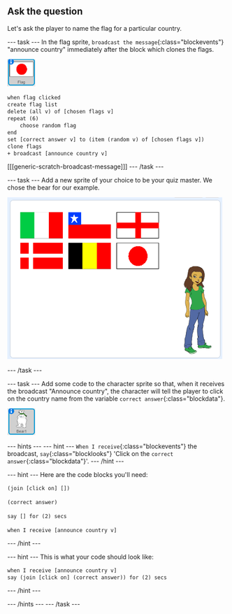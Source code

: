 ## Ask the question

Let's ask the player to name the flag for a particular country.

--- task ---
In the flag sprite, `broadcast the message`{:class="blockevents"} "announce country" immediately after the block which clones the flags.

![Flag sprite](images/flag-sprite.png)

```blocks
when flag clicked
create flag list
delete (all v) of [chosen flags v]
repeat (6)
    choose random flag
end
set [correct answer v] to (item (random v) of [chosen flags v])
clone flags
+ broadcast [announce country v]

```

[[[generic-scratch-broadcast-message]]]
--- /task ---

--- task ---
Add a new sprite of your choice to be your quiz master. We chose the bear for our example.

![Bear sprite](images/bear-sprite.png)

--- /task ---

--- task ---
Add some code to the character sprite so that, when it receives the broadcast "Announce country", the character will tell the player to click on the country name from the variable `correct answer`{:class="blockdata"}.

![Character sprite](images/char-sprite.png)

--- hints ---
--- hint ---
`When I receive`{:class="blockevents"} the broadcast, `say`{:class="blocklooks"} 'Click on the `correct answer`{:class="blockdata"}'.
--- /hint ---

--- hint ---
Here are the code blocks you'll need:

```blocks
(join [click on] [])

(correct answer)

say [] for (2) secs

when I receive [announce country v]
```

--- /hint ---

--- hint ---
This is what your code should look like:

```blocks
when I receive [announce country v]
say (join [click on] (correct answer)) for (2) secs
```
--- /hint ---

--- /hints ---
--- /task ---
